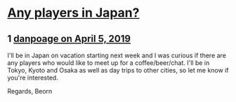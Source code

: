 # [Any players in Japan?](https://community.fantasyflightgames.com/topic/293413-any-players-in-japan/)

## 1 [danpoage on April 5, 2019](https://community.fantasyflightgames.com/topic/293413-any-players-in-japan/?do=findComment&comment=3668737)

I'll be in Japan on vacation starting next week and I was curious if there are any players who would like to meet up for a coffee/beer/chat. I'll be in Tokyo, Kyoto and Osaka as well as day trips to other cities, so let me know if you're interested.

Regards,
Beorn


